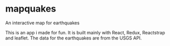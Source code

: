 # mapquakes
An interactive map for earthquakes

This is an app i made for fun. It is built mainly with React, Redux, Reactstrap and leaflet.
The data for the earthquakes are from the USGS API.
